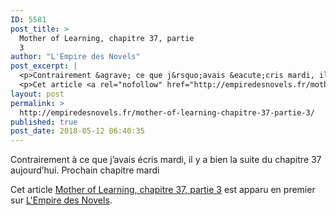 ```yaml
---
ID: 5581
post_title: >
  Mother of Learning, chapitre 37, partie
  3
author: "L'Empire des Novels"
post_excerpt: |
  <p>Contrairement &agrave; ce que j&rsquo;avais &eacute;cris mardi, il y a bien la suite du chapitre 37 aujourd&rsquo;hui. Prochain chapitre mardi</p>
  <p>Cet article <a rel="nofollow" href="http://empiredesnovels.fr/mother-of-learning-chapitre-37-partie-3/">Mother of Learning, chapitre 37, partie 3</a> est apparu en premier sur <a rel="nofollow" href="http://empiredesnovels.fr/">L'Empire des Novels</a>.</p>
layout: post
permalink: >
  http://empiredesnovels.fr/mother-of-learning-chapitre-37-partie-3/
published: true
post_date: 2018-05-12 06:40:35
---
```

<p>Contrairement à ce que j&#8217;avais écris mardi, il y a bien la suite du chapitre 37 aujourd&#8217;hui. Prochain chapitre mardi</p>
<p>Cet article <a rel="nofollow" href="http://empiredesnovels.fr/mother-of-learning-chapitre-37-partie-3/">Mother of Learning, chapitre 37, partie 3</a> est apparu en premier sur <a rel="nofollow" href="http://empiredesnovels.fr/">L&#039;Empire des Novels</a>.</p>